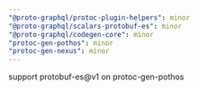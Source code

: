 ```yaml
---
"@proto-graphql/protoc-plugin-helpers": minor
"@proto-graphql/scalars-protobuf-es": minor
"@proto-graphql/codegen-core": minor
"protoc-gen-pothos": minor
"protoc-gen-nexus": minor
---
```


support protobuf-es@v1 on protoc-gen-pothos
